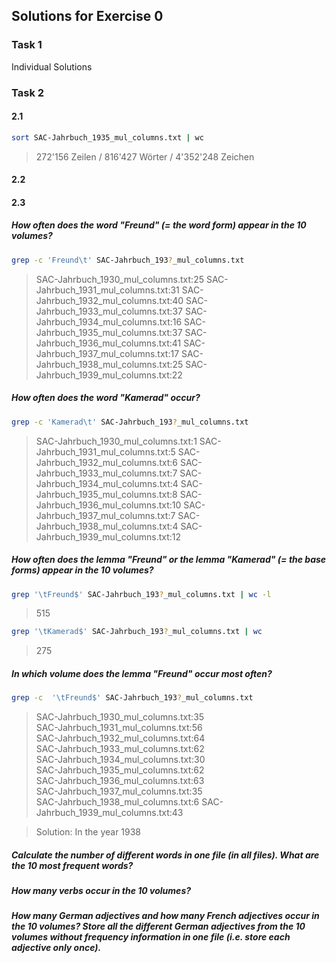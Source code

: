 ## Solutions for Exercise 0

### Task 1

Individual Solutions

### Task 2

#### 2.1

```bash
sort SAC-Jahrbuch_1935_mul_columns.txt | wc
```

> 272\'156 Zeilen / 816\'427 Wörter / 4\'352\'248 Zeichen

#### 2.2

#### 2.3

##### How often does the word "Freund" (= the word form) appear in the 10 volumes?

```bash
grep -c 'Freund\t' SAC-Jahrbuch_193?_mul_columns.txt
```

> SAC-Jahrbuch_1930_mul_columns.txt:25
SAC-Jahrbuch_1931_mul_columns.txt:31
SAC-Jahrbuch_1932_mul_columns.txt:40
SAC-Jahrbuch_1933_mul_columns.txt:37
SAC-Jahrbuch_1934_mul_columns.txt:16
SAC-Jahrbuch_1935_mul_columns.txt:37
SAC-Jahrbuch_1936_mul_columns.txt:41
SAC-Jahrbuch_1937_mul_columns.txt:17
SAC-Jahrbuch_1938_mul_columns.txt:25
SAC-Jahrbuch_1939_mul_columns.txt:22

##### How often does the word "Kamerad" occur?

```bash
grep -c 'Kamerad\t' SAC-Jahrbuch_193?_mul_columns.txt
```

> SAC-Jahrbuch_1930_mul_columns.txt:1
SAC-Jahrbuch_1931_mul_columns.txt:5
SAC-Jahrbuch_1932_mul_columns.txt:6
SAC-Jahrbuch_1933_mul_columns.txt:7
SAC-Jahrbuch_1934_mul_columns.txt:4
SAC-Jahrbuch_1935_mul_columns.txt:8
SAC-Jahrbuch_1936_mul_columns.txt:10
SAC-Jahrbuch_1937_mul_columns.txt:7
SAC-Jahrbuch_1938_mul_columns.txt:4
SAC-Jahrbuch_1939_mul_columns.txt:12

##### How often does the lemma "Freund" or the lemma "Kamerad" (= the base forms) appear in the 10 volumes?

```bash
grep '\tFreund$' SAC-Jahrbuch_193?_mul_columns.txt | wc -l
```

> 515

```bash
grep '\tKamerad$' SAC-Jahrbuch_193?_mul_columns.txt | wc
```

>275

##### In which volume does the lemma "Freund" occur most often?

```bash
grep -c  '\tFreund$' SAC-Jahrbuch_193?_mul_columns.txt 
```

>SAC-Jahrbuch_1930_mul_columns.txt:35  
SAC-Jahrbuch_1931_mul_columns.txt:56  
SAC-Jahrbuch_1932_mul_columns.txt:64  
SAC-Jahrbuch_1933_mul_columns.txt:62  
 SAC-Jahrbuch_1934_mul_columns.txt:30  
 SAC-Jahrbuch_1935_mul_columns.txt:62  
 SAC-Jahrbuch_1936_mul_columns.txt:63  
 SAC-Jahrbuch_1937_mul_columns.txt:35  
 SAC-Jahrbuch_1938_mul_columns.txt:6 
 SAC-Jahrbuch_1939_mul_columns.txt:43
 
>Solution: In the year 1938

##### Calculate the number of different words in one file (in all files). What are the 10 most frequent words?

##### How many verbs occur in the 10 volumes?

##### How many German adjectives and how many French adjectives occur in the 10 volumes? Store all the different German adjectives from the 10 volumes without frequency information in one file (i.e. store each adjective only once).
